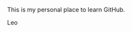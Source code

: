 This is my personal place to learn GitHub.

Leo

<!---
leocoronado/leocoronado is a ✨ special ✨ repository because its `README.md` (this file) appears on your GitHub profile.
You can click the Preview link to take a look at your changes.
--->
